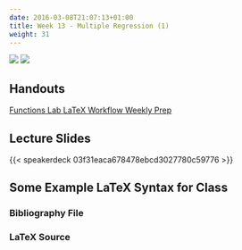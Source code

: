 ```yaml
---
date: 2016-03-08T21:07:13+01:00
title: Week 13 - Multiple Regression (1)
weight: 31
---
```

![](https://img.shields.io/badge/semester-Fall%2C%202017-blue.svg) ![](https://img.shields.io/badge/release-updated-brightgreen.svg) 

## Handouts

<a class="btn btn-primary btn-outline btn-xs{{end}}" href="https://github.com/slu-soc5050/Week-13/blob/master/Functions/week-13-r.pdf" target="_blank"> Functions </a>
<a class="btn btn-primary btn-outline btn-xs{{end}}" href="https://github.com/slu-soc5050/Week-13/blob/master/Lab/week-13-lab.pdf" target="_blank"> Lab </a>
<a class="btn btn-primary btn-outline btn-xs{{end}}" href="https://github.com/slu-soc5050/Week-13/blob/master/LaTeX/week-13-latex.pdf" target="_blank"> LaTeX </a>
<a class="btn btn-primary btn-outline btn-xs{{end}}" href="https://github.com/slu-soc5050/Week-13/blob/master/Workflow/week-13-workflow.pdf" target="_blank"> Workflow </a>
<a class="btn btn-primary btn-outline btn-xs{{end}}" href="https://github.com/slu-soc5050/Week-13/blob/master/WeeklyPrep/week-13-prep.pdf" target="_blank"> Weekly Prep </a>

## Lecture Slides
{{< speakerdeck 03f31eaca678478ebcd3027780c59776 >}}

## Some Example LaTeX Syntax for Class
### Bibliography File

<script data-gist-id="92379631f15264a5ee6211f36ac0d54c"></script>

### LaTeX Source

<script data-gist-id="5eb0d80f7cc29a85ccdd82ae5c3abe28"></script>
